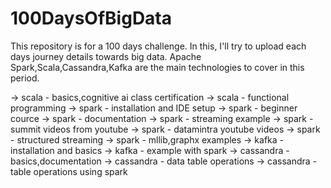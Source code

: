 # 100DaysOfBigData
This repository is for a 100 days challenge. In this, I'll try to upload each days journey details towards big data. Apache Spark,Scala,Cassandra,Kafka are the main technologies to cover in this period.

-> scala - basics,cognitive ai class certification
-> scala - functional programming
-> spark - installation and IDE setup
-> spark - beginner cource
-> spark - documentation
-> spark - streaming example
-> spark - summit videos from youtube
-> spark - datamintra youtube videos
-> spark - structured streaming
-> spark - mllib,graphx examples
-> kafka - installation and basics
-> kafka - example with spark
-> cassandra - basics,documentation
-> cassandra - data table operations
-> cassandra - table operations using spark 
 